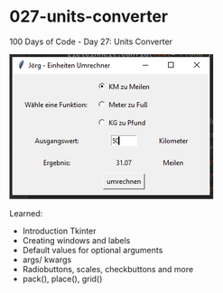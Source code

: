 # 027-units-converter
100 Days of Code - Day 27: Units Converter

![sample](img/sample.PNG)

Learned:
- Introduction Tkinter
- Creating windows and labels
- Default values for optional arguments
- args/ kwargs
- Radiobuttons, scales, checkbuttons and more
- pack(), place(), grid()
